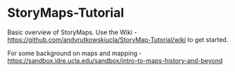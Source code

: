 # StoryMaps-Tutorial

Basic overview of StoryMaps. Use the Wiki - https://github.com/andyrutkowskiucla/StoryMap-Tutorial/wiki to get started.

For some background on maps and mapping - https://sandbox.idre.ucla.edu/sandbox/intro-to-maps-history-and-beyond
